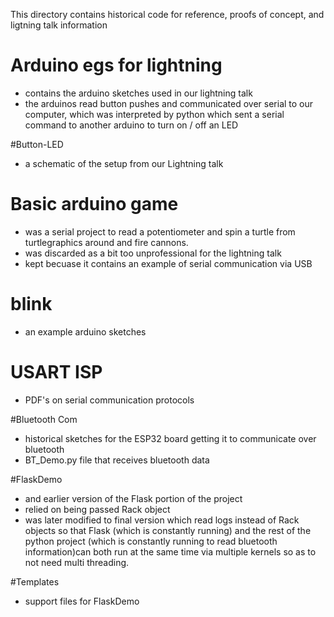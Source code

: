 This directory contains historical code for reference, proofs of concept, and ligtning talk information

# Arduino egs for lightning
- contains the arduino sketches used in our lightning talk
- the arduinos read button pushes and communicated over serial to our computer, which was interpreted by python which sent a serial command to another arduino to turn on / off an LED

#Button-LED
- a schematic of the setup from our Lightning talk

# Basic arduino game
- was a serial project to read a potentiometer and spin a turtle from turtlegraphics around and fire cannons. 
- was discarded as a bit too unprofessional for the lightning talk
- kept becuase it contains an example of serial communication via USB

# blink
- an example arduino sketches

# USART ISP
- PDF's on serial communication protocols

#Bluetooth Com
- historical sketches for the ESP32 board getting it to communicate over bluetooth
- BT_Demo.py file that receives bluetooth data

#FlaskDemo
- and earlier version of the Flask portion of the project
- relied on being passed Rack object
- was later modified to final version which read logs instead of Rack objects so that Flask (which is constantly running) and the rest of the python project
		(which is constantly running to read bluetooth information)can both run at the same time via multiple kernels so as to not need multi threading.
		
#Templates
- support files for FlaskDemo